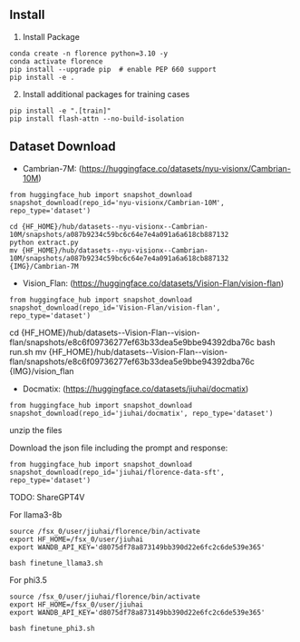 ## Install

1. Install Package
```Shell
conda create -n florence python=3.10 -y
conda activate florence
pip install --upgrade pip  # enable PEP 660 support
pip install -e .
```

2. Install additional packages for training cases
```
pip install -e ".[train]"
pip install flash-attn --no-build-isolation
```


## Dataset Download


- Cambrian-7M: (https://huggingface.co/datasets/nyu-visionx/Cambrian-10M)
```Shell
from huggingface_hub import snapshot_download
snapshot_download(repo_id='nyu-visionx/Cambrian-10M', repo_type='dataset')
```

```
cd {HF_HOME}/hub/datasets--nyu-visionx--Cambrian-10M/snapshots/a087b9234c59bc6c64e7e4a091a6a618cb887132
python extract.py
mv {HF_HOME}/hub/datasets--nyu-visionx--Cambrian-10M/snapshots/a087b9234c59bc6c64e7e4a091a6a618cb887132  {IMG}/Cambrian-7M
```



- Vision_Flan: (https://huggingface.co/datasets/Vision-Flan/vision-flan)
```Shell
from huggingface_hub import snapshot_download
snapshot_download(repo_id='Vision-Flan/vision-flan', repo_type='dataset')
```
cd {HF_HOME}/hub/datasets--Vision-Flan--vision-flan/snapshots/e8c6f09736277ef63b33dea5e9bbe94392dba76c
bash run.sh
mv {HF_HOME}/hub/datasets--Vision-Flan--vision-flan/snapshots/e8c6f09736277ef63b33dea5e9bbe94392dba76c   {IMG}/vision_flan




- Docmatix: (https://huggingface.co/datasets/jiuhai/docmatix)
```Shell
from huggingface_hub import snapshot_download
snapshot_download(repo_id='jiuhai/docmatix', repo_type='dataset')
```
unzip the files




Download the json file including the prompt and response: 

```Shell
from huggingface_hub import snapshot_download
snapshot_download(repo_id='jiuhai/florence-data-sft', repo_type='dataset')
```


TODO: ShareGPT4V



For llama3-8b
```Shell
source /fsx_0/user/jiuhai/florence/bin/activate
export HF_HOME=/fsx_0/user/jiuhai
export WANDB_API_KEY='d8075df78a873149bb390d22e6fc2c6de539e365'

bash finetune_llama3.sh

```


For phi3.5
```Shell
source /fsx_0/user/jiuhai/florence/bin/activate
export HF_HOME=/fsx_0/user/jiuhai
export WANDB_API_KEY='d8075df78a873149bb390d22e6fc2c6de539e365'

bash finetune_phi3.sh

```


